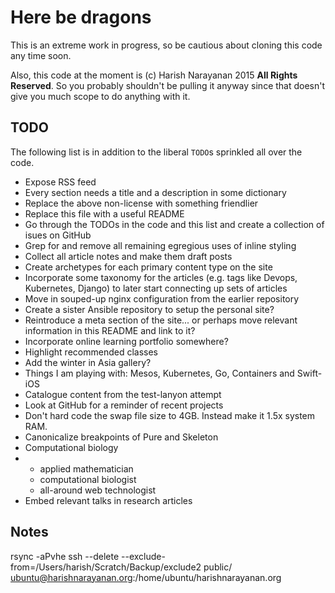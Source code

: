 # Here be dragons

This is an extreme work in progress, so be cautious about cloning this
code any time soon.

Also, this code at the moment is (c) Harish Narayanan 2015 **All
Rights Reserved**. So you probably shouldn't be pulling it anyway
since that doesn't give you much scope to do anything with it.

## TODO

The following list is in addition to the liberal `TODO`s sprinkled all
over the code.

- Expose RSS feed
- Every section needs a title and a description in some dictionary
- Replace the above non-license with something friendlier
- Replace this file with a useful README
- Go through the TODOs in the code and this list and create a
  collection of isues on GitHub
- Grep for and remove all remaining egregious uses of inline styling
- Collect all article notes and make them draft posts
- Create archetypes for each primary content type on the site
- Incorporate some taxonomy for the articles (e.g. tags like Devops,
  Kubernetes, Django) to later start connecting up sets of articles
- Move in souped-up nginx configuration from the earlier repository
- Create a sister Ansible repository to setup the personal site?
- Reintroduce a meta section of the site... or perhaps move relevant
  information in this README and link to it?
- Incorporate online learning portfolio somewhere?
- Highlight recommended classes
- Add the winter in Asia gallery?
- Things I am playing with: Mesos, Kubernetes, Go, Containers and
  Swift-iOS
- Catalogue content from the test-lanyon attempt
- Look at GitHub for a reminder of recent projects
- Don't hard code the swap file size to 4GB. Instead make it 1.5x
  system RAM.
- Canonicalize breakpoints of Pure and Skeleton
- Computational biology
- - applied mathematician
  - computational biologist
  - all-around web technologist
- Embed relevant talks in research articles

## Notes

rsync -aPvhe ssh --delete --exclude-from=/Users/harish/Scratch/Backup/exclude2 public/ ubuntu@harishnarayanan.org:/home/ubuntu/harishnarayanan.org
